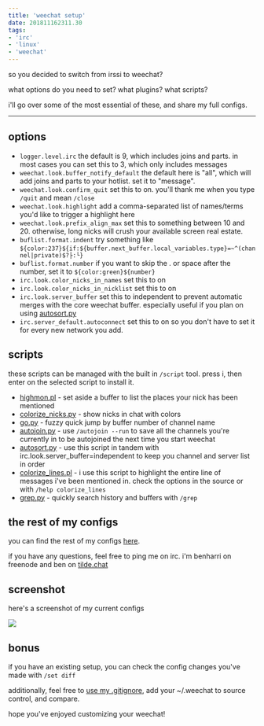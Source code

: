 ```yaml
---
title: 'weechat setup'
date: 201811162311.30
tags:
- 'irc'
- 'linux'
- 'weechat'
---
```


so you decided to switch from irssi to weechat?

what options do you need to set? what plugins? what scripts?

i'll go over some of the most essential of these, and share my full
configs.

------------------------------------------------------------------------

## options

-   `logger.level.irc` the default is 9, which includes joins and parts.
    in most cases you can set this to 3, which only includes messages
-   `weechat.look.buffer_notify_default` the default here is "all",
    which will add joins and parts to your hotlist. set it to "message".
-   `weechat.look.confirm_quit` set this to on. you'll thank me when you
    type `/quit` and mean `/close`
-   `weechat.look.highlight` add a comma-separated list of names/terms
    you'd like to trigger a highlight here
-   `weechat.look.prefix_align_max` set this to something between 10
    and 20. otherwise, long nicks will crush your available screen real
    estate.
-   `buflist.format.indent` try something like
    `${color:237}${if:${buffer.next_buffer.local_variables.type}=~^(channel|private)$?├:└}`
-   `buflist.format.number` if you want to skip the . or space after the
    number, set it to `${color:green}${number}`
-   `irc.look.color_nicks_in_names` set this to on
-   `irc.look.color_nicks_in_nicklist` set this to on
-   `irc.look.server_buffer` set this to independent to prevent
    automatic merges with the core weechat buffer. especially useful if
    you plan on using
    [autosort.py](https://weechat.org/scripts/source/autosort.py.html/)
-   `irc.server_default.autoconnect` set this to on so you don't have to
    set it for every new network you add.

## scripts

these scripts can be managed with the built in `/script` tool. press i,
then enter on the selected script to install it.

-   [highmon.pl](https://weechat.org/scripts/source/highmon.pl.html/) -
    set aside a buffer to list the places your nick has been mentioned
-   [colorize\_nicks.py](https://weechat.org/scripts/source/colorize_nicks.py.html/) -
    show nicks in chat with colors
-   [go.py](https://weechat.org/scripts/source/go.py.html/) - fuzzy
    quick jump by buffer number of channel name
-   [autojoin.py](https://weechat.org/scripts/source/autojoin.py.html/) -
    use `/autojoin --run` to save all the channels you're currently in
    to be autojoined the next time you start weechat
-   [autosort.py](https://weechat.org/scripts/source/autosort.py.html/) -
    use this script in tandem with irc.look.server\_buffer=independent
    to keep you channel and server list in order
-   [colorize\_lines.pl](https://weechat.org/scripts/source/colorize_lines.pl.html/) -
    i use this script to highlight the entire line of messages i've been
    mentioned in. check the options in the source or with
    `/help colorize_lines`
-   [grep.py](https://weechat.org/scripts/source/grep.py.html/) -
    quickly search history and buffers with `/grep`

## the rest of my configs

you can find the rest of my configs
[here](https://tildegit.org/ben/dotfiles/src/branch/master/weechat/.weechat).

if you have any questions, feel free to ping me on irc. i'm benharri on
freenode and ben on [tilde.chat](https://tilde.chat)

## screenshot

here's a screenshot of my current configs

![](https://bhh.sh/pub/screenies/weechat.png)

## bonus

if you have an existing setup, you can check the config changes you've
made with `/set diff`

additionally, feel free to [use my
.gitignore](https://tildegit.org/ben/dotfiles/src/branch/master/weechat/.weechat/.gitignore),
add your ~/.weechat to source control, and compare.

hope you've enjoyed customizing your weechat!
